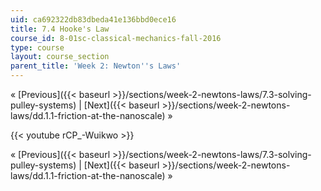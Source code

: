 ```yaml
---
uid: ca692322db83dbeda41e136bbd0ece16
title: 7.4 Hooke's Law
course_id: 8-01sc-classical-mechanics-fall-2016
type: course
layout: course_section
parent_title: 'Week 2: Newton''s Laws'
---
```


« [Previous]({{< baseurl >}}/sections/week-2-newtons-laws/7.3-solving-pulley-systems) | [Next]({{< baseurl >}}/sections/week-2-newtons-laws/dd.1.1-friction-at-the-nanoscale) »

{{< youtube rCP_-Wuikwo >}}

« [Previous]({{< baseurl >}}/sections/week-2-newtons-laws/7.3-solving-pulley-systems) | [Next]({{< baseurl >}}/sections/week-2-newtons-laws/dd.1.1-friction-at-the-nanoscale) »